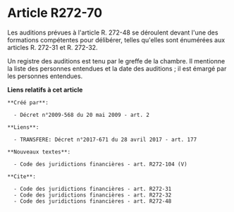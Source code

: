 # Article R272-70

Les auditions prévues à l'article R. 272-48 se déroulent devant l'une des formations compétentes pour délibérer, telles
qu'elles sont énumérées aux articles R. 272-31 et R. 272-32. 

Un registre des auditions est tenu par le greffe de la chambre. Il mentionne la liste des personnes entendues et la date des
auditions ; il est émargé par les personnes entendues.

**Liens relatifs à cet article**

	**Créé par**:

	  - Décret n°2009-568 du 20 mai 2009 - art. 2

	**Liens**:

	  - TRANSFERE: Décret n°2017-671 du 28 avril 2017 - art. 177

	**Nouveaux textes**:

	  - Code des juridictions financières - art. R272-104 (V)

	**Cite**:

	  - Code des juridictions financières - art. R272-31
	  - Code des juridictions financières - art. R272-32
	  - Code des juridictions financières - art. R272-48
